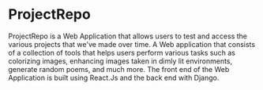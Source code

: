 # ProjectRepo
ProjectRepo is a Web Application that allows users to test and access the various projects that we've made over time. A Web application that consists of a collection of tools that helps users perform various tasks such as colorizing images, enhancing images taken in dimly lit environments, generate random poems, and much more. The front end of the Web Application is built using React.Js and the back end with Django.
